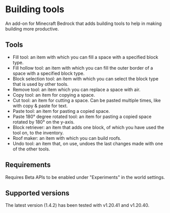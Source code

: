 # Building tools

An add-on for Minecraft Bedrock that adds building tools to help in making building more productive.

## Tools

- Fill tool: an item with which you can fill a space with a specified block type.
- Fill hollow tool: an item with which you can fill the outer border of a space with a specified block type.
- Block selection tool: an item with which you can select the block type that is used by other tools.
- Remove tool: an item which you can replace a space with air.
- Copy tool: an item for copying a space.
- Cut tool: an item for cutting a space. Can be pasted multiple times, like with copy & paste for text.
- Paste tool: an item for pasting a copied space.
- Paste 180° degree rotated tool: an item for pasting a copied space rotated by 180° on the y-axis.
- Block retriever: an item that adds one block, of which you have used the tool on, to the inventory.
- Roof maker: an item with which you can build roofs.
- Undo tool: an item that, on use, undoes the last changes made with one of the other tools.

## Requirements

Requires Beta APIs to be enabled under "Experiments" in the world settings.

## Supported versions

The latest version (1.4.2) has been tested with v1.20.41 and v1.20.40.
